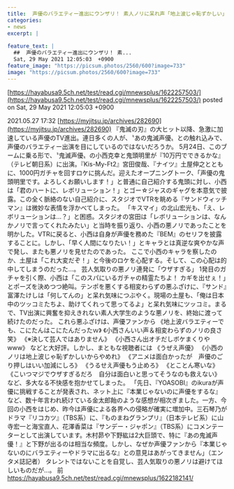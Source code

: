 ```yaml
---
title:  声優のバラエティー進出にウンザリ！ 素人ノリに呆れ声「地上波じゃ恥ずかしい」「とことん寒いな」「ウザすぎる」 ★2  
categories:
- news
excerpt: |
  
feature_text: |
  ##  声優のバラエティー進出にウンザリ！ 素...
  Sat, 29 May 2021 12:05:03  +0900
feature_image: "https://picsum.photos/2560/600?image=733"
image: "https://picsum.photos/2560/600?image=733"
---
```


[https://hayabusa9.5ch.net/test/read.cgi/mnewsplus/1622257503/](https://hayabusa9.5ch.net/test/read.cgi/mnewsplus/1622257503/)
posted on Sat, 29 May 2021 12:05:03  +0900

<!--more-->

2021.05.27 17:32 [https://myjitsu.jp/archives/282690](https://myjitsu.jp/archives/282690) 『鬼滅の刃』の大ヒット以降、急激に加速している声優のTV進出。連日多くの人が、〝あの鬼滅声優〟との触れ込みで、声優のバラエティー出演を目にしているのではないだろうか。 5月24日、このブームに乗る形で、〝鬼滅声優〟の小西克幸と鬼頭明里が『10万円でできるかな』（テレビ朝日系）に出演。『Kis-My-Ft2』宮田俊哉、『ナイツ』土屋伸之とともに、1000円ガチャを回すロケに挑んだ。迎えたオープニングトーク、「声優の鬼頭明里です。よろしくお願いします！」と普通に自己紹介する鬼頭に対し、小西は「君のハートに、レボリューション！」とゴー☆ジャスのギャグを本意気で披露。この全く脈絡のない自己紹介に、スタジオでVTRを眺める『サンドウィッチマン』は微妙な表情を浮かべてしまった。 「キスマイ」の北山宏光も、「え、レボリューションは…？」と困惑。スタジオの宮田は「レボリューションは、なんかノリで言ってくれたみたい」と当時を振り返り、小西の悪ノリであったことを明かした。VTRに戻ると、小西は自身が声優を務めた『BEM』のセリフを披露することに。しかし、「早く人間になりたい！」とキャラとは真逆な爽やかな声で発し、またも悪ノリを見せたのであった。 ここで小西のキャラを察したのか、土屋は「これ大変だぞ！」と今後のロケを心配する。そして、この心配は的中してしまうのだった…。 芸人気取りの悪ノリ連発に「ウザすぎる」 1発目のガチャを引く際、小西は「このスパにいるガチャの精霊たちよ！ カギを出せぇ！」とポーズを決めつつ絶叫。テンポを悪くする相変わらずの悪ふざけに、『サンド』富澤たけしは「何してんの」と呆れ気味につぶやく。現場の土屋も、「俺は日本中のツッコミたちよ、助けてくれって思ってるよ」と呆れ気味にツッコミ。まるで、TV出演に興奮を抑えきれない素人大学生のような悪ノリを、終始に渡って続けたのだった。 これら悪ふざけは、声優ファンから 《地上波バラエティーでも、こにたんはこにたんだったｗ》 《小西さんいい声＆相変わらずのノリの良さ笑》 《※決して芸人ではありません》 《小西さん出オチだしボケまくりやwww》 などと大好評。しかし、まともな視聴者には 《うぜえ声優》 《小西のノリは地上波じゃ恥ずかしいからやめれ》 《アニメは面白かったが　声優のごり押しはいい加減にしろ》 《うるせえ声優もう止めろ》 《とことん寒いな》 《こいつマジでウザすぎるだろ　自分は面白いと思ってそうなのも救えない》 など、多大なる不快感を抱かせてしまった。 「先日、『YOASOBI』のikuraが声優に挑戦することが発表され、ネット上に『本業じゃないのに声優をするな』など、数十年言われ続けている金太郎飴のような感想が相次ぎました。一方、今回の小西をはじめ、昨今は声優による各界への侵略が確実に増加中。三石琴乃がドラマ『リコカツ』（TBS系）に、『ものまねグランプリ』（日本テレビ系）に山寺宏一と海宝直人、花澤香菜は『サンデー・ジャポン』（TBS系）にコメンテーターとして出演しています。木村昴や下野紘は2大巨頭で、特に『あの鬼滅声優！』と下野が出るのは相当な頻度。しかし、なぜか声優ファンから『本業じゃないのにバラエティーやドラマに出るな』との意見はあがってきません」（エンタメ誌記者） タレントではないことを自覚し、芸人気取りの悪ノリは避けてほしいものだが…。 前　https://hayabusa9.5ch.net/test/read.cgi/mnewsplus/1622182141/
